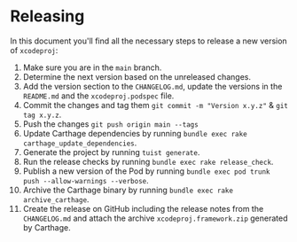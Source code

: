 # Releasing

In this document you'll find all the necessary steps to release a new version of `xcodeproj`:

1. Make sure you are in the `main` branch.
2. Determine the next version based on the unreleased changes.
3. Add the version section to the `CHANGELOG.md`, update the versions in the `README.md` and the `xcodeproj.podspec` file.
4. Commit the changes and tag them `git commit -m "Version x.y.z"` & `git tag x.y.z`.
5. Push the changes `git push origin main --tags`
6. Update Carthage dependencies by running `bundle exec rake carthage_update_dependencies`.
7. Generate the project by running `tuist generate`.
8. Run the release checks by running `bundle exec rake release_check`.
9. Publish a new version of the Pod by running `bundle exec pod trunk push --allow-warnings --verbose`.
10. Archive the Carthage binary by running `bundle exec rake archive_carthage`.
11. Create the release on GitHub including the release notes from the `CHANGELOG.md` and attach the archive `xcodeproj.framework.zip` generated by Carthage.
